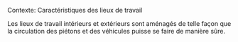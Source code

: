 Contexte: Caractéristiques des lieux de travail

Les lieux de travail intérieurs et extérieurs sont aménagés de telle façon que la circulation des piétons et des véhicules puisse se faire de manière sûre.